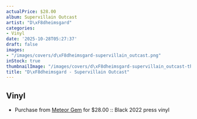 ```yaml
---
actualPrice: $28.00
album: Supervillain Outcast
artist: "D\xF8dheimsgard"
categories:
- Vinyl
date: '2025-10-28T05:27:37'
draft: false
images:
- "/images/covers/d\xF8dheimsgard-supervillain_outcast.png"
inStock: true
thumbnailImage: "/images/covers/d\xF8dheimsgard-supervillain_outcast-thumb.png"
title: "D\xF8dheimsgard - Supervillain Outcast"
---
```


## Vinyl
* Purchase from [Meteor Gem](https://meteor-gem.com/products/dodheimsgard-supervillain-outcast-lp) for $28.00 :: Black 2022 press vinyl
